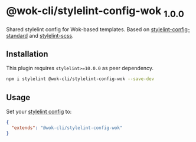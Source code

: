 # @wok-cli/stylelint-config-wok <sub>1.0.0<sub>

Shared stylelint config for Wok-based templates. Based on [stylelint-config-standard](https://github.com/stylelint/stylelint-config-standard) and [stylelint-scss](https://github.com/kristerkari/stylelint-scss).

## Installation

This plugin requires `stylelint>=10.0.0` as peer dependency.

```sh
npm i stylelint @wok-cli/stylelint-config-wok --save-dev
```

## Usage

Set your [stylelint config](https://stylelint.io/user-guide/configuration#loading-the-configuration-object) to:

```json
{
  "extends": "@wok-cli/stylelint-config-wok"
}
```
